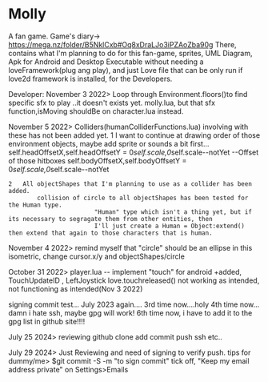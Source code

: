 # Molly
A fan game.
Game's diary-> https://mega.nz/folder/B5NklCxb#Oq8xDraLJo3iPZAoZba90g
There, contains what I'm planning to do for this fan-game, sprites, UML Diagram, Apk for Android and Desktop Executable without needing a loveFramework(plug ang play),
and just Love file that can be only run if love2d framework is installed, for the Developers.


Developer:
November 3 2022> Loop through Environment.floors()to find specific sfx to play ..it doesn't exists yet.
    molly.lua, but that sfx function,isMoving shouldBe on character.lua instead.

November 5 2022> Colliders(humanColliderFunctions.lua) involving with these has not been added yet.
    1   I want to continue at drawing order of those environment objects, maybe add sprite or sounds a bit first...
            self.headOffsetX,self.headOffsetY = 0*self.scale,0*self.scale--notYet		--Offset of those hitboxes
	        self.bodyOffsetX,self.bodyOffsetY = 0*self.scale,0*self.scale--notYet

    2   All objectShapes that I'm planning to use as a collider has been added.
            collision of circle to all objectShapes has been tested for the Human type.
                            "Human" type which isn't a thing yet, but if its necessary to segragate them from other entities, then
                            I'll just create a Human = Object:extend() then extend that again to those characters that is human.

November 4 2022> remind myself that "circle" should be an ellipse in this isometric, change cursor.x/y and objectShapes/circle

October 31 2022> player.lua -- implement "touch" for android
                    +added, TouchUpdateID , LeftJoystick love.touchreleased() not working as intended, not functioning as intended(Nov 3 2022)

signing commit test... July 2023 again.... 3rd time now....holy 4th time now...
    damn i hate ssh, maybe gpg will work!
6th time now, i have to add it to the gpg list in github site!!!!


July 25 2024> reviewing github clone add commit push ssh etc..

July 29 2024> Just Reviewing and need of signing to verify push.
 tips for dummy/me> $git commit -S -m "to sign commit"
tick off, "Keep my email address private" on Settings>Emails
